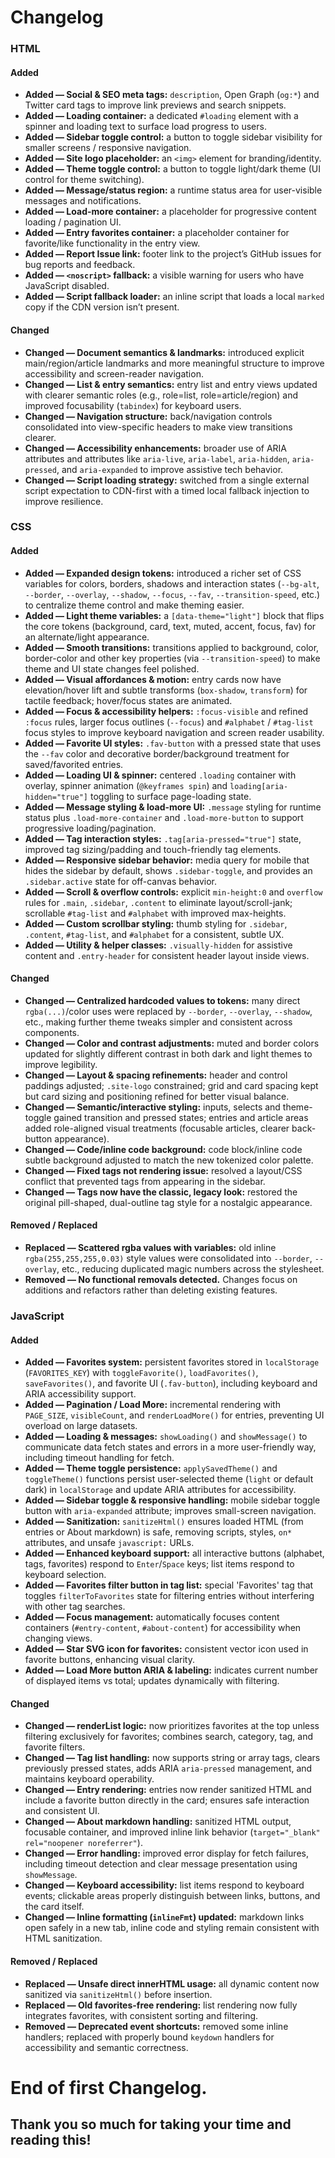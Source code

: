 # Changelog

### HTML

#### Added
- **Added — Social & SEO meta tags:** `description`, Open Graph (`og:*`) and Twitter card tags to improve link previews and search snippets.
- **Added — Loading container:** a dedicated `#loading` element with a spinner and loading text to surface load progress to users.
- **Added — Sidebar toggle control:** a button to toggle sidebar visibility for smaller screens / responsive navigation.
- **Added — Site logo placeholder:** an `<img>` element for branding/identity.
- **Added — Theme toggle control:** a button to toggle light/dark theme (UI control for theme switching).
- **Added — Message/status region:** a runtime status area for user-visible messages and notifications.
- **Added — Load-more container:** a placeholder for progressive content loading / pagination UI.
- **Added — Entry favorites container:** a placeholder container for favorite/like functionality in the entry view.
- **Added — Report Issue link:** footer link to the project’s GitHub issues for bug reports and feedback.
- **Added — `<noscript>` fallback:** a visible warning for users who have JavaScript disabled.
- **Added — Script fallback loader:** an inline script that loads a local `marked` copy if the CDN version isn’t present.

#### Changed
- **Changed — Document semantics & landmarks:** introduced explicit main/region/article landmarks and more meaningful structure to improve accessibility and screen-reader navigation.
- **Changed — List & entry semantics:** entry list and entry views updated with clearer semantic roles (e.g., role=list, role=article/region) and improved focusability (`tabindex`) for keyboard users.
- **Changed — Navigation structure:** back/navigation controls consolidated into view-specific headers to make view transitions clearer.
- **Changed — Accessibility enhancements:** broader use of ARIA attributes and attributes like `aria-live`, `aria-label`, `aria-hidden`, `aria-pressed`, and `aria-expanded` to improve assistive tech behavior.
- **Changed — Script loading strategy:** switched from a single external script expectation to CDN-first with a timed local fallback injection to improve resilience.

### CSS

#### Added
- **Added — Expanded design tokens:** introduced a richer set of CSS variables for colors, borders, shadows and interaction states (`--bg-alt`, `--border`, `--overlay`, `--shadow`, `--focus`, `--fav`, `--transition-speed`, etc.) to centralize theme control and make theming easier.
- **Added — Light theme variables:** a `[data-theme="light"]` block that flips the core tokens (background, card, text, muted, accent, focus, fav) for an alternate/light appearance.
- **Added — Smooth transitions:** transitions applied to background, color, border-color and other key properties (via `--transition-speed`) to make theme and UI state changes feel polished.
- **Added — Visual affordances & motion:** entry cards now have elevation/hover lift and subtle transforms (`box-shadow`, `transform`) for tactile feedback; hover/focus states are animated.
- **Added — Focus & accessibility helpers:** `:focus-visible` and refined `:focus` rules, larger focus outlines (`--focus`) and `#alphabet` / `#tag-list` focus styles to improve keyboard navigation and screen reader usability.
- **Added — Favorite UI styles:** `.fav-button` with a pressed state that uses the `--fav` color and decorative border/background treatment for saved/favorited entries.
- **Added — Loading UI & spinner:** centered `.loading` container with overlay, spinner animation (`@keyframes spin`) and `loading[aria-hidden="true"]` toggling to surface page-loading state.
- **Added — Message styling & load-more UI:** `.message` styling for runtime status plus `.load-more-container` and `.load-more-button` to support progressive loading/pagination.
- **Added — Tag interaction styles:** `.tag[aria-pressed="true"]` state, improved tag sizing/padding and touch-friendly tag elements.
- **Added — Responsive sidebar behavior:** media query for mobile that hides the sidebar by default, shows `.sidebar-toggle`, and provides an `.sidebar.active` state for off-canvas behavior.
- **Added — Scroll & overflow controls:** explicit `min-height:0` and `overflow` rules for `.main`, `.sidebar`, `.content` to eliminate layout/scroll-jank; scrollable `#tag-list` and `#alphabet` with improved max-heights.
- **Added — Custom scrollbar styling:** thumb styling for `.sidebar`, `.content`, `#tag-list`, and `#alphabet` for a consistent, subtle UX.
- **Added — Utility & helper classes:** `.visually-hidden` for assistive content and `.entry-header` for consistent header layout inside views.

#### Changed
- **Changed — Centralized hardcoded values to tokens:** many direct `rgba(...)`/color uses were replaced by `--border`, `--overlay`, `--shadow`, etc., making further theme tweaks simpler and consistent across components.
- **Changed — Color and contrast adjustments:** muted and border colors updated for slightly different contrast in both dark and light themes to improve legibility.
- **Changed — Layout & spacing refinements:** header and control paddings adjusted; `.site-logo` constrained; grid and card spacing kept but card sizing and positioning refined for better visual balance.
- **Changed — Semantic/interactive styling:** inputs, selects and theme-toggle gained transition and pressed states; entries and article areas added role-aligned visual treatments (focusable articles, clearer back-button appearance).
- **Changed — Code/inline code background:** code block/inline code subtle background adjusted to match the new tokenized color palette.
- **Changed — Fixed tags not rendering issue:** resolved a layout/CSS conflict that prevented tags from appearing in the sidebar.
- **Changed — Tags now have the classic, legacy look:** restored the original pill-shaped, dual-outline tag style for a nostalgic appearance.

#### Removed / Replaced
- **Replaced — Scattered rgba values with variables:** old inline `rgba(255,255,255,0.03)` style values were consolidated into `--border`, `--overlay`, etc., reducing duplicated magic numbers across the stylesheet.
- **Removed — No functional removals detected.** Changes focus on additions and refactors rather than deleting existing features.

### JavaScript

#### Added
- **Added — Favorites system:** persistent favorites stored in `localStorage` (`FAVORITES_KEY`) with `toggleFavorite()`, `loadFavorites()`, `saveFavorites()`, and favorite UI (`.fav-button`), including keyboard and ARIA accessibility support.
- **Added — Pagination / Load More:** incremental rendering with `PAGE_SIZE`, `visibleCount`, and `renderLoadMore()` for entries, preventing UI overload on large datasets.
- **Added — Loading & messages:** `showLoading()` and `showMessage()` to communicate data fetch states and errors in a more user-friendly way, including timeout handling for fetch.
- **Added — Theme toggle persistence:** `applySavedTheme()` and `toggleTheme()` functions persist user-selected theme (`light` or default dark) in `localStorage` and update ARIA attributes for accessibility.
- **Added — Sidebar toggle & responsive handling:** mobile sidebar toggle button with `aria-expanded` attribute; improves small-screen navigation.
- **Added — Sanitization:** `sanitizeHtml()` ensures loaded HTML (from entries or About markdown) is safe, removing scripts, styles, `on*` attributes, and unsafe `javascript:` URLs.
- **Added — Enhanced keyboard support:** all interactive buttons (alphabet, tags, favorites) respond to `Enter`/`Space` keys; list items respond to keyboard selection.
- **Added — Favorites filter button in tag list:** special 'Favorites' tag that toggles `filterToFavorites` state for filtering entries without interfering with other tag searches.
- **Added — Focus management:** automatically focuses content containers (`#entry-content`, `#about-content`) for accessibility when changing views.
- **Added — Star SVG icon for favorites:** consistent vector icon used in favorite buttons, enhancing visual clarity.
- **Added — Load More button ARIA & labeling:** indicates current number of displayed items vs total; updates dynamically with filtering.

#### Changed
- **Changed — renderList logic:** now prioritizes favorites at the top unless filtering exclusively for favorites; combines search, category, tag, and favorite filters.
- **Changed — Tag list handling:** now supports string or array tags, clears previously pressed states, adds ARIA `aria-pressed` management, and maintains keyboard operability.
- **Changed — Entry rendering:** entries now render sanitized HTML and include a favorite button directly in the card; ensures safe interaction and consistent UI.
- **Changed — About markdown handling:** sanitized HTML output, focusable container, and improved inline link behavior (`target="_blank" rel="noopener noreferrer"`).
- **Changed — Error handling:** improved error display for fetch failures, including timeout detection and clear message presentation using `showMessage`.
- **Changed — Keyboard accessibility:** list items respond to keyboard events; clickable areas properly distinguish between links, buttons, and the card itself.
- **Changed — Inline formatting (`inlineFmt`) updated:** markdown links open safely in a new tab, inline code and styling remain consistent with HTML sanitization.

#### Removed / Replaced
- **Replaced — Unsafe direct innerHTML usage:** all dynamic content now sanitized via `sanitizeHtml()` before insertion.
- **Replaced — Old favorites-free rendering:** list rendering now fully integrates favorites, with consistent sorting and filtering.
- **Removed — Deprecated event shortcuts:** removed some inline handlers; replaced with properly bound `keydown` handlers for accessibility and semantic correctness.

# End of first Changelog.
## Thank you so much for taking your time and reading this!
